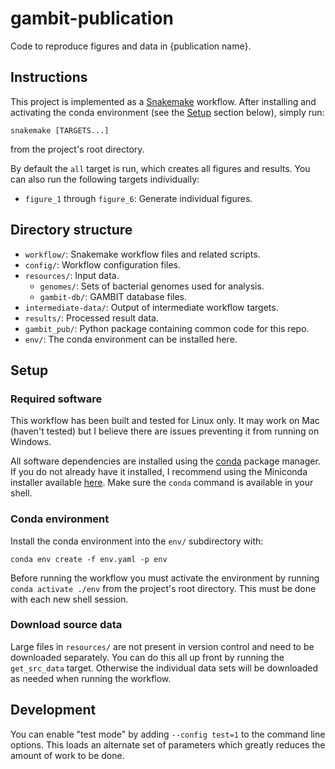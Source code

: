 # gambit-publication

Code to reproduce figures and data in {publication name}.


## Instructions

This project is implemented as a [Snakemake](https://snakemake.github.io/) workflow. After
installing and activating the conda environment (see the [Setup](#setup) section below), simply run:

```
snakemake [TARGETS...]
```

from the project's root directory.

By default the `all` target is run, which creates all figures and results. You can also run the
following targets individually:

* `figure_1` through `figure_6`: Generate individual figures.


## Directory structure

* `workflow/`: Snakemake workflow files and related scripts.
* `config/`: Workflow configuration files.
* `resources/`: Input data.
  * `genomes/`: Sets of bacterial genomes used for analysis.
  * `gambit-db/`: GAMBIT database files.
* `intermediate-data/`: Output of intermediate workflow targets.
* `results/`: Processed result data.
* `gambit_pub/`: Python package containing common code for this repo.
* `env/`: The conda environment can be installed here.


## Setup

### Required software

This workflow has been built and tested for Linux only. It may work on Mac (haven't tested) but I
believe there are issues preventing it from running on Windows.

All software dependencies are installed using the [conda](https://docs.conda.io) package manager.
If you do not already have it installed, I recommend using the Miniconda installer available
[here](https://docs.conda.io/en/latest/miniconda.html). Make sure the `conda` command is available
in your shell.


### Conda environment

Install the conda environment into the `env/` subdirectory with:

```
conda env create -f env.yaml -p env
```

Before running the workflow you must activate the environment by running `conda activate ./env`
from the project's root directory. This must be done with each new shell session.


### Download source data

Large files in `resources/` are not present in version control and need to be downloaded separately.
You can do this all up front by running the `get_src_data` target. Otherwise the individual data
sets will be downloaded as needed when running the workflow.


## Development

You can enable "test mode" by adding `--config test=1` to the command line options. This loads
an alternate set of parameters which greatly reduces the amount of work to be done.
